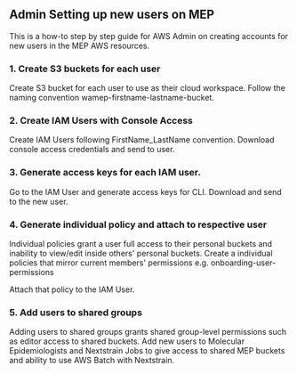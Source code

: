 ## Admin Setting up new users on MEP

This is a how-to step by step guide for AWS Admin on creating accounts for new users in the MEP AWS resources.

### 1. Create S3 buckets for each user
Create S3 bucket for each user to use as their cloud workspace. Follow the naming convention wamep-firstname-lastname-bucket.

### 2. Create IAM Users with Console Access
Create IAM Users following FirstName_LastName convention. Download console access credentials and send to user.

### 3. Generate access keys for each IAM user.
Go to the IAM User and generate access keys for CLI. Download and send to the new user.

### 4. Generate individual policy and attach to respective user
Individual policies grant a user full access to their personal buckets and inability to view/edit inside others' personal buckets. Create a individual policies that mirror current members' permissions e.g. onboarding-user-permissions

Attach that policy to the IAM User.

### 5. Add users to shared groups
Adding users to shared groups grants shared group-level permissions such as editor access to shared buckets. Add new users to Molecular Epidemiologists and Nextstrain Jobs to give access to shared MEP buckets and ability to use AWS Batch with Nextstrain.
